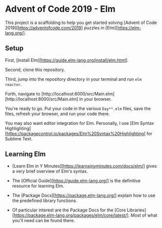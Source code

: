 # Advent of Code 2019 - Elm

This project is a scaffolding to help you get started solving
[Advent of Code 2019][https://adventofcode.com/2019] puzzles in
[Elm][https://elm-lang.org/].

## Setup

First, [install Elm][https://guide.elm-lang.org/install/elm.html].

Second, clone this repository.

Third, jump into the repository directory in your terminal and run `elm reactor`.

Forth, navigate to
[http://localhost:8000/src/Main.elm][http://localhost:8000/src/Main.elm]
in your browser.

You're ready to go. Put your code in the various `Day**.elm` files, save
the files, refresh your browser, and run your code there.

You may also want editor integration for Elm. Personally, I use
[Elm Syntax Highlighting][https://packagecontrol.io/packages/Elm%20Syntax%20Highlighting] for Sublime Text.

## Learning Elm

* [Learn Elm in Y Minutes][https://learnxinyminutes.com/docs/elm/] gives
  a very brief overview of Elm's syntax.

* The [Official Guide][https://guide.elm-lang.org/] is the definitive
  resource for learning Elm.

* The [Package Docs][https://package.elm-lang.org/] explain how to use
  the predefined library functions.

* Of particular interest are the Package Docs for the
  [Core Libraries][https://package.elm-lang.org/packages/elm/core/latest/].
  Most of what you'll need can be found there.
